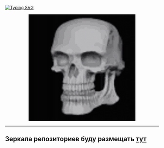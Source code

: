 [![Typing SVG](https://readme-typing-svg.herokuapp.com?font=Fira+Code&size=30&duration=2300&pause=1000&color=F7F7F7&random=false&width=435&lines=%D0%98%D0%B2%D0%B0%D0%BD;15+%D0%BB%D0%B5%D1%82;%D0%A0%D0%B5%D0%B0%D0%BB%D1%8C%D0%BD%D1%8B%D0%B9+%D0%BF%D0%B0%D1%86%D0%B0%D0%BD;%D0%A0%D0%B0%D0%B7%D0%B1%D0%B8%D1%80%D0%B0%D0%B5%D1%82%D1%81%D1%8F+%D0%B2+%D0%BC%D0%B5%D0%BC%D0%B0%D1%85;%D0%98+%D1%85%D0%B0%D0%B9%D0%BF%D0%BE%D0%B2%D1%8B%D0%B9+%D0%B2+%D0%BC%D0%BE%D0%B4%D0%B5;%5B%E3%83%84%5D)](https://git.io/typing-svg)
<center>
    <img src="img/skeleton.gif" width="350px">
</center>

***

## Зеркала репозиториев буду размещать [тут](https://gitverse.ru/ivnktrv)